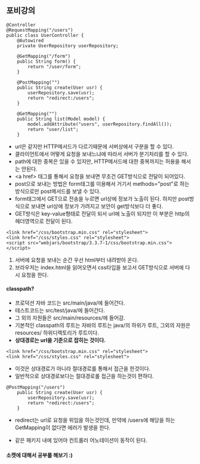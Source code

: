 ## 포비강의

```
@Controller
@RequestMapping("/users")
public class UserController {
    @Autowired
    private UserRepository userRepository;

    @GetMapping("/form")
    public String form() {
        return "/user/form";
    }

    @PostMapping("")
    public String create(User usr) {
        userRepository.save(usr);
        return "redirect:/users";
    }

    @GetMapping("")
    public String list(Model model) {
        model.addAttribute("users", userRepository.findAll());
        return "user/list";
    }

```
- url은 같지만 HTTP메서드가 다르기때문에 서버상에서 구분을 할 수 있다.
- 클라이언트에서 어떻게 요청을 보내느냐에 따라서 서버가 분기처리를 할 수 있다.
- path에 대한 중복은 있을 수 있지만, HTTP메서드에 대한 중복까지는 허용을 해서는 안된다.
- \<a href> 태그를 통해서 요청을 보내면 무조건 GET방식으로 전달이 되어있다.
- post으로 보내는 방법은 form태그를 이용해서 거기서 methods="post"로 하는 방식으로만 post메서드를 보낼 수 있다.
- form태그에서 GET으로 전송을 누르면 url상에 정보가 노출이 된다. 하지만 post방식으로 보내면 url상에 정보가 가려지고 보안이 get방식보다 더 좋다.
- GET방식은 key-value형태로 전달이 되서 url에 노출이 되지만 이 부분은 http의 헤더영역으로 전달이 된다.

```
<link href="/css/bootstrap.min.css" rel="stylesheet">
<link href="/css/styles.css" rel="stylesheet">
<script src="webjars/bootstrap/3.3.7-1/css/bootstrap.min.css"></script>
```

1. 서버에 요청을 보내는 순간 우선 html부터 내려받아 온다.
2. 브라우저는 index.html을 읽어오면서 css타입을 보고서 GET방식으로 서버에 다시 요청을 한다.


#### classpath?
- 프로덕션 자바 코드는 src/main/java/에 들어간다.
- 테스트코드는 src/test/java/에 들어간다.
- 그 외의 자원들은 src/main/resources/에 들어감.
- 기본적인 classpath의 루트는 자바의 루트는 java/의 하위가 루트, 그외의 자원은 resources/ 하위디렉토리가 루트이다.
- **상대경로는 url을 기준으로 잡히는 것이다.**

```
<link href="/css/bootstrap.min.css" rel="stylesheet">
<link href="/css/styles.css" rel="stylesheet">
```
- 이것은 상대경로가 아니라 절대경로를 통해서 접근을 한것이다.
- 일반적으로 상대경로보다는 절대경로롤 접근을 하는것이 편하다.

```
@PostMapping("/users")
    public String create(User usr) {
        userRepository.save(usr);
        return "redirect:/users";
    }
```
- redirect는 url로 요청을 위임을 하는것인데, 만약에 /users에 해당을 하는 GetMapping이 없다면 에러가 발생을 한다.

- 같은 패키지 내에 있어야 컨트롤러 어노테이션이 동작이 된다.


#### 소켓에 대해서 공부를 해보기 :)
